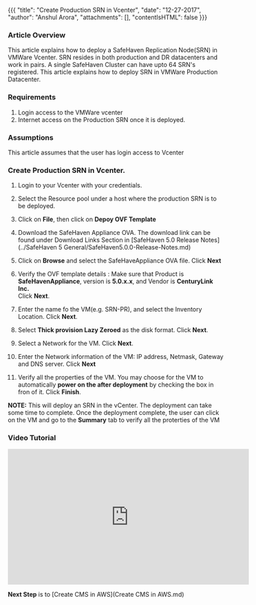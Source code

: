 {{{
  "title": "Create Production SRN in Vcenter",
  "date": "12-27-2017",
  "author": "Anshul Arora",
  "attachments": [],
  "contentIsHTML": false
}}}

### Article Overview
This article explains how to deploy a SafeHaven Replication Node(SRN) in VMWare Vcenter.
SRN resides in both production and DR datacenters and work in pairs. A single SafeHaven Cluster can have upto 64 SRN's registered. This article explains how to deploy SRN in VMWare Production Datacenter.

### Requirements
1. Login access to the VMWare vcenter
2. Internet access on the Production SRN once it is deployed.

### Assumptions
This article assumes that the user has login access to Vcenter

### Create Production SRN in Vcenter.

1. Login to your Vcenter with your credentials.

2. Select the Resource pool under a host where the production SRN is to be deployed.

3. Click on **File**, then click on **Depoy OVF Template**

4. Download the SafeHaven Appliance OVA. The download link can be found under Download Links Section in [SafeHaven 5.0 Release Notes](../SafeHaven 5 General/SafeHaven5.0.0-Release-Notes.md)

5. Click on **Browse** and select the SafeHaveAppliance OVA file. Click **Next**

6. Verify the OVF template details : 
Make sure that Product is **SafeHavenAppliance**, version is **5.0.x.x**, and Vendor is **CenturyLink Inc.**  
Click **Next**.

7. Enter the name fo the VM(e.g. SRN-PR), and select the Inventory Location. Click **Next**.

8. Select **Thick provision Lazy Zeroed** as the disk format. Click **Next**.

9. Select a Network for the VM. Click **Next**.

10. Enter the Network information of the VM: IP address, Netmask, Gateway and DNS server. Click **Next**

11. Verify all the properties of the VM. You may choose for the VM to automatically **power on the after deployment** by checking the box in fron of it. Click **Finish**.

**NOTE:** This will deploy an SRN in the vCenter. The deployment can take some time to complete. Once the deployment complete, the user can click on the VM and go to the **Summary** tab to verify all the proterties of the VM

### Video Tutorial
<p>
<iframe width="560" height="315" src="https://www.youtube.com/embed/-FooxE4w8LI" frameborder="0" allow="autoplay; encrypted-media" allowfullscreen></iframe>
</p>

**Next Step** is to [Create CMS in AWS](Create CMS in AWS.md)
